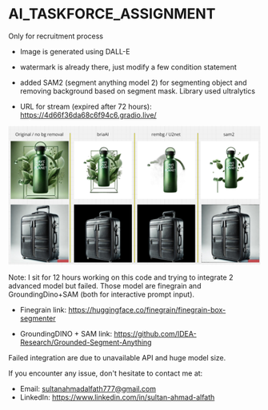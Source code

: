 # AI_TASKFORCE_ASSIGNMENT
Only for recruitment process

- Image is generated using DALL-E
- watermark is already there, just modify a few condition statement
- added SAM2 (segment anything model 2) for segmenting object and removing background based on segment mask. Library used ultralytics

- URL for stream (expired after 72 hours): https://4d66f36da68c6f94c6.gradio.live/

![Comparison Image](https://raw.githubusercontent.com/MRX760/AI_TASKFORCE_ASSIGNMENT/refs/heads/main/comparison.png)

Note: I sit for 12 hours working on this code and trying to integrate 2 advanced model but failed. Those model are finegrain and GroundingDino+SAM (both for interactive prompt input). 

- Finegrain link: https://huggingface.co/finegrain/finegrain-box-segmenter

- GroundingDINO + SAM link: https://github.com/IDEA-Research/Grounded-Segment-Anything

Failed integration are due to unavailable API and huge model size.


If you encounter any issue, don't hesitate to contact me at:
- Email: sultanahmadalfath777@gmail.com
- LinkedIn: https://www.linkedin.com/in/sultan-ahmad-alfath 
